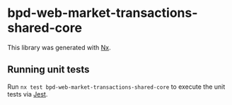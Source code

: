 # bpd-web-market-transactions-shared-core

This library was generated with [Nx](https://nx.dev).

## Running unit tests

Run `nx test bpd-web-market-transactions-shared-core` to execute the unit tests via [Jest](https://jestjs.io).

